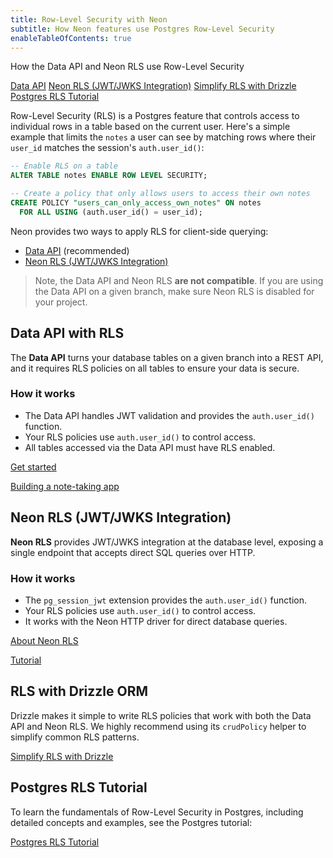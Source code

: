 ```yaml
---
title: Row-Level Security with Neon
subtitle: How Neon features use Postgres Row-Level Security
enableTableOfContents: true
---
```


<InfoBlock>
<DocsList title="What you will learn:">
<p>How the Data API and Neon RLS use Row-Level Security</p>
</DocsList>

<DocsList title="Related docs" theme="docs">
  <a href="/docs/data-api/get-started">Data API</a>
  <a href="/docs/guides/neon-rls">Neon RLS (JWT/JWKS Integration)</a>
  <a href="/docs/guides/neon-rls-drizzle">Simplify RLS with Drizzle</a>
  <a href="/postgresql/postgresql-administration/postgresql-row-level-security">Postgres RLS Tutorial</a>
</DocsList>

</InfoBlock>

Row-Level Security (RLS) is a Postgres feature that controls access to individual rows in a table based on the current user. Here's a simple example that limits the `notes` a user can see by matching rows where their `user_id` matches the session's `auth.user_id()`:

```sql
-- Enable RLS on a table
ALTER TABLE notes ENABLE ROW LEVEL SECURITY;

-- Create a policy that only allows users to access their own notes
CREATE POLICY "users_can_only_access_own_notes" ON notes
  FOR ALL USING (auth.user_id() = user_id);
```

Neon provides two ways to apply RLS for client-side querying:

- [Data API](#data-api-with-rls) (recommended)
- [Neon RLS (JWT/JWKS Integration)](#neon-rls-jwtjwks-integration)

> Note, the Data API and Neon RLS **are not compatible**. If you are using the Data API on a given branch, make sure Neon RLS is disabled for your project.

## Data API with RLS

The **Data API** turns your database tables on a given branch into a REST API, and it requires RLS policies on all tables to ensure your data is secure.

### How it works

- The Data API handles JWT validation and provides the `auth.user_id()` function.
- Your RLS policies use `auth.user_id()` to control access.
- All tables accessed via the Data API must have RLS enabled.

<DetailIconCards>

<a href="/docs/data-api/get-started" description="Learn how to enable and use the Data API with RLS policies" icon="database">Get started</a>

<a href="/docs/data-api/demo" description="See a complete example of the Data API with RLS in action" icon="github">Building a note-taking app</a>

</DetailIconCards>

## Neon RLS (JWT/JWKS Integration)

**Neon RLS** provides JWT/JWKS integration at the database level, exposing a single endpoint that accepts direct SQL queries over HTTP.

### How it works

- The `pg_session_jwt` extension provides the `auth.user_id()` function.
- Your RLS policies use `auth.user_id()` to control access.
- It works with the Neon HTTP driver for direct database queries.

<DetailIconCards>

<a href="/docs/guides/neon-rls" description="Learn how Neon RLS works and when to use it" icon="privacy">About Neon RLS</a>

<a href="/docs/guides/neon-rls-tutorial" description="A step-by-step guide to setting up Neon RLS" icon="github">Tutorial</a>

</DetailIconCards>

## RLS with Drizzle ORM

Drizzle makes it simple to write RLS policies that work with both the Data API and Neon RLS. We highly recommend using its `crudPolicy` helper to simplify common RLS patterns.

<DetailIconCards>

<a href="/docs/guides/neon-rls-drizzle" description="Learn how to use Drizzle's crudPolicy function to simplify RLS policies" icon="drizzle">Simplify RLS with Drizzle</a>

</DetailIconCards>

## Postgres RLS Tutorial

To learn the fundamentals of Row-Level Security in Postgres, including detailed concepts and examples, see the Postgres tutorial:

<DetailIconCards>

<a href="/postgresql/postgresql-administration/postgresql-row-level-security" description="A complete guide to Postgres Row-Level Security concepts and implementation" icon="database">Postgres RLS Tutorial</a>

</DetailIconCards>
